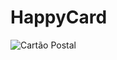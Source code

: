 # HappyCard


![Cartão Postal](https://user-images.githubusercontent.com/101847643/218219064-77679e01-445c-4b50-82b9-1a019b6031ab.png)
